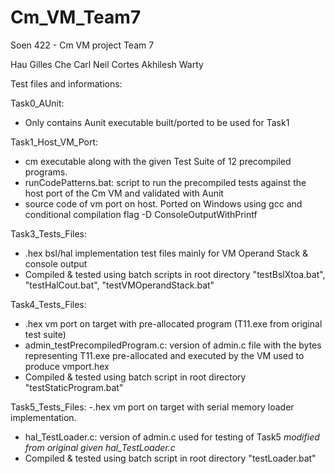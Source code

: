 # Cm_VM_Team7

Soen 422 - Cm VM project Team 7

Hau Gilles Che 
Carl Neil Cortes
Akhilesh Warty


Test files and informations:

Task0_AUnit:
  - Only contains Aunit executable built/ported to be used for Task1
  
Task1_Host_VM_Port: 
  - cm executable along with the given Test Suite of 12 precompiled programs. 
  - runCodePatterns.bat: script to run the precompiled tests against the host port of the Cm VM and validated with Aunit
  - source code of vm port on host. Ported on Windows using gcc and conditional compilation flag -D ConsoleOutputWithPrintf

Task3_Tests_Files:
  - .hex bsl/hal implementation test files mainly for VM Operand Stack & console output 
  - Compiled & tested using batch scripts in root directory "testBslXtoa.bat", "testHalCout.bat", "testVMOperandStack.bat"

Task4_Tests_Files:
  - .hex vm port on target with pre-allocated program (T11.exe from original test suite) 
  - admin_testPrecompiledProgram.c: version of admin.c file with the bytes representing T11.exe pre-allocated and executed by the VM used to produce vmport.hex
  - Compiled & tested using batch script in root directory "testStaticProgram.bat"
  
Task5_Tests_Files:
  -.hex vm port on target with serial memory loader implementation.
  - hal_TestLoader.c: version of admin.c used for testing of Task5 *modified from original given hal_TestLoader.c*
  - Compiled & tested using batch script in root directory "testLoader.bat"
